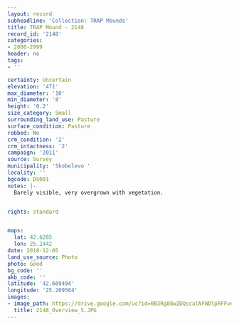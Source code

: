 ```yaml
---
layout: record
subheadline: 'Collection: TRAP Mounds'
title: TRAP Mound - 2148
record_id: '2148'
categories:
- 2000-2999
header: no
tags:
- ''

certainty: Uncertain
elevation: '471'
max_diameter: '10'
min_diameter: '8'
height: '0.2'
size_category: Small
surrounding_land_use: Pasture
surface_condition: Pasture
robbed: No
crm_condition: '2'
crm_intactness: '2'
campaign: '2011'
source: Survey
municipality: 'Skobelevo '
locality: ''
bgcode: DS001
notes: |-
  Barely visible, very overgrown with vegetation.


rights: standard


maps:
  lat: 42.6285
  lon: 25.2442
date: 2018-12-05
land_use_source: Photo
photo: Good
bg_code: ''
akb_code: ''
latitude: '42.669494'
longitude: '25.209564'
images:
- image_path: https://drive.google.com/uc?id=0B3Rg88wZDQscalNFWDlpRFFveVU
  title: 2148_Overview_S.JPG
---
```

